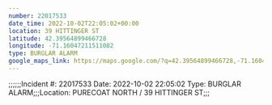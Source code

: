 ```yaml
---
number: 22017533
date_time: 2022-10-02T22:05:02+00:00
location: 39 HITTINGER ST
latitude: 42.39564899466728
longitude: -71.16047211511082
type: BURGLAR ALARM
google_maps_link: https://maps.google.com/?q=42.39564899466728,-71.16047211511082
---
```


;;;;;;Incident #: 22017533  Date: 2022-10-02 22:05:02   Type: BURGLAR ALARM;;;Location: PURECOAT NORTH / 39 HITTINGER ST;;;
